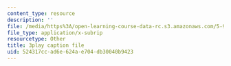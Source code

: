 ```yaml
---
content_type: resource
description: ''
file: /media/https%3A/open-learning-course-data-rc.s3.amazonaws.com/5-95j-teaching-college-level-science-and-engineering-fall-2015/524317ccad6e624ae704db30040b9423_I1IeF7D7kkY.srt
file_type: application/x-subrip
resourcetype: Other
title: 3play caption file
uid: 524317cc-ad6e-624a-e704-db30040b9423
---
```

